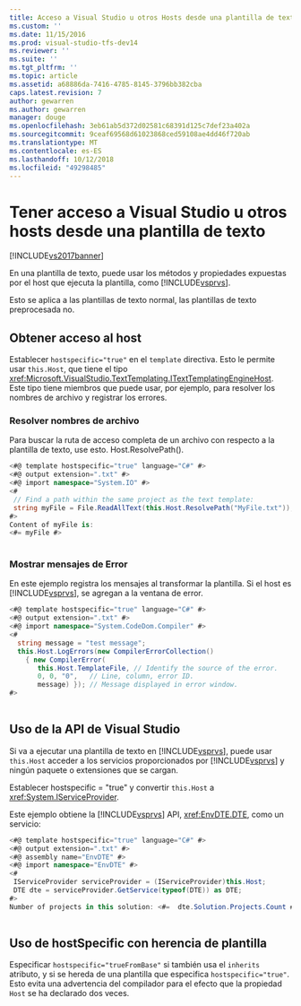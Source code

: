```yaml
---
title: Acceso a Visual Studio u otros Hosts desde una plantilla de texto | Documentos de Microsoft
ms.custom: ''
ms.date: 11/15/2016
ms.prod: visual-studio-tfs-dev14
ms.reviewer: ''
ms.suite: ''
ms.tgt_pltfrm: ''
ms.topic: article
ms.assetid: a68886da-7416-4785-8145-3796bb382cba
caps.latest.revision: 7
author: gewarren
ms.author: gewarren
manager: douge
ms.openlocfilehash: 3eb61ab5d372d02581c68391d125c7def23a402a
ms.sourcegitcommit: 9ceaf69568d61023868ced59108ae4dd46f720ab
ms.translationtype: MT
ms.contentlocale: es-ES
ms.lasthandoff: 10/12/2018
ms.locfileid: "49298485"
---
```

# <a name="accessing-visual-studio-or-other-hosts-from-a-text-template"></a>Tener acceso a Visual Studio u otros hosts desde una plantilla de texto
[!INCLUDE[vs2017banner](../includes/vs2017banner.md)]

En una plantilla de texto, puede usar los métodos y propiedades expuestas por el host que ejecuta la plantilla, como [!INCLUDE[vsprvs](../includes/vsprvs-md.md)].  
  
 Esto se aplica a las plantillas de texto normal, las plantillas de texto preprocesada no.  
  
## <a name="obtaining-access-to-the-host"></a>Obtener acceso al host  
 Establecer `hostspecific="true"` en el `template` directiva. Esto le permite usar `this.Host`, que tiene el tipo <xref:Microsoft.VisualStudio.TextTemplating.ITextTemplatingEngineHost>. Este tipo tiene miembros que puede usar, por ejemplo, para resolver los nombres de archivo y registrar los errores.  
  
### <a name="resolving-file-names"></a>Resolver nombres de archivo  
 Para buscar la ruta de acceso completa de un archivo con respecto a la plantilla de texto, use esto. Host.ResolvePath().  
  
```csharp  
<#@ template hostspecific="true" language="C#" #>  
<#@ output extension=".txt" #>  
<#@ import namespace="System.IO" #>  
<#  
 // Find a path within the same project as the text template:  
 string myFile = File.ReadAllText(this.Host.ResolvePath("MyFile.txt"));  
#>  
Content of myFile is:  
<#= myFile #>  
  
```  
  
### <a name="displaying-error-messages"></a>Mostrar mensajes de Error  
 En este ejemplo registra los mensajes al transformar la plantilla. Si el host es [!INCLUDE[vsprvs](../includes/vsprvs-md.md)], se agregan a la ventana de error.  
  
```csharp  
<#@ template hostspecific="true" language="C#" #>  
<#@ output extension=".txt" #>  
<#@ import namespace="System.CodeDom.Compiler" #>  
<#  
  string message = "test message";  
  this.Host.LogErrors(new CompilerErrorCollection()   
    { new CompilerError(  
       this.Host.TemplateFile, // Identify the source of the error.  
       0, 0, "0",   // Line, column, error ID.  
       message) }); // Message displayed in error window.  
#>  
  
```  
  
## <a name="using-the-visual-studio-api"></a>Uso de la API de Visual Studio  
 Si va a ejecutar una plantilla de texto en [!INCLUDE[vsprvs](../includes/vsprvs-md.md)], puede usar `this.Host` acceder a los servicios proporcionados por [!INCLUDE[vsprvs](../includes/vsprvs-md.md)] y ningún paquete o extensiones que se cargan.  
  
 Establecer hostspecific = "true" y convertir `this.Host` a <xref:System.IServiceProvider>.  
  
 Este ejemplo obtiene la [!INCLUDE[vsprvs](../includes/vsprvs-md.md)] API, <xref:EnvDTE.DTE>, como un servicio:  
  
```csharp  
<#@ template hostspecific="true" language="C#" #>  
<#@ output extension=".txt" #>  
<#@ assembly name="EnvDTE" #>  
<#@ import namespace="EnvDTE" #>  
<#   
 IServiceProvider serviceProvider = (IServiceProvider)this.Host;  
 DTE dte = serviceProvider.GetService(typeof(DTE)) as DTE;    
#>  
Number of projects in this solution: <#=  dte.Solution.Projects.Count #>  
  
```  
  
## <a name="using-hostspecific-with-template-inheritance"></a>Uso de hostSpecific con herencia de plantilla  
 Especificar `hostspecific="trueFromBase"` si también usa el `inherits` atributo, y si se hereda de una plantilla que especifica `hostspecific="true"`. Esto evita una advertencia del compilador para el efecto que la propiedad `Host` se ha declarado dos veces.



